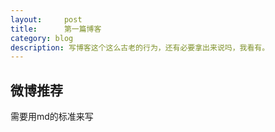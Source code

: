 ```yaml
---
layout:     post
title:      第一篇博客
category: blog
description: 写博客这个这么古老的行为，还有必要拿出来说吗，我看有。
---
```


## 微博推荐

需要用md的标准来写

